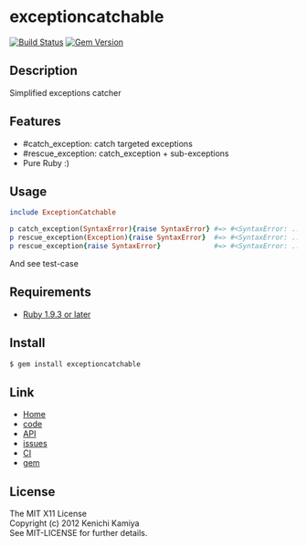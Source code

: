 exceptioncatchable
===================

[![Build Status](https://secure.travis-ci.org/kachick/exceptioncatchable.png)](http://travis-ci.org/kachick/exceptioncatchable)
[![Gem Version](https://badge.fury.io/rb/exceptioncatchable.png)](http://badge.fury.io/rb/exceptioncatchable)

Description
-----------

Simplified exceptions catcher

Features
--------

* #catch_exception: catch targeted exceptions
* #rescue_exception: catch_exception + sub-exceptions
* Pure Ruby :)

Usage
-----

```ruby
include ExceptionCatchable

p catch_exception(SyntaxError){raise SyntaxError} #=> #<SyntaxError: ...>
p rescue_exception(Exception){raise SyntaxError}  #=> #<SyntaxError: ...>
p rescue_exception{raise SyntaxError}             #=> #<SyntaxError: ...>
```

And see test-case

Requirements
-------------

* [Ruby 1.9.3 or later](http://travis-ci.org/#!/kachick/exceptioncatchable)

Install
-------

```bash
$ gem install exceptioncatchable
```

Link
----

* [Home](http://kachick.github.com/exceptioncatchable)
* [code](https://github.com/kachick/exceptioncatchable)
* [API](http://kachick.github.com/exceptioncatchable/yard/frames.html)
* [issues](https://github.com/kachick/exceptioncatchable/issues)
* [CI](http://travis-ci.org/#!/kachick/exceptioncatchable)
* [gem](https://rubygems.org/gems/exceptioncatchable)

License
--------

The MIT X11 License  
Copyright (c) 2012 Kenichi Kamiya  
See MIT-LICENSE for further details.

